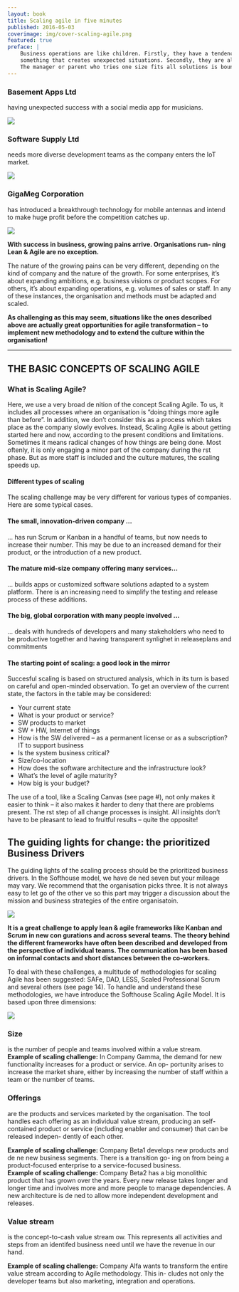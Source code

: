```yaml
---
layout: book
title: Scaling agile in five minutes
published: 2016-05-03
coverimage: img/cover-scaling-agile.png
featured: true 
preface: |
    Business operations are like children. Firstly, they have a tendency to grow 
    something that creates unexpected situations. Secondly, they are all different. 
    The manager or parent who tries one size fits all solutions is bound to fail.
---
```



### Basement Apps Ltd 
having unexpected success with a social media app for musicians.  

![](../img/the-scaling-problem-0.png)

### Software Supply Ltd 
needs more diverse development teams as the company enters the IoT market.

![](../img/the-scaling-problem.png)

### GigaMeg Corporation
has introduced a breakthrough technology for mobile antennas and intend 
to make huge profit before the competition catches up.  

![](../img/the-scaling-problem-2.png)

**With success in business, growing pains arrive. Organisations run- ning Lean & Agile are no exception.**

The nature of the growing pains can be very different, depending on the kind of company and the nature of the growth. 
For some enterprises, it’s about expanding ambitions, e.g. business visions or product scopes. For others, it’s about 
expanding operations, e.g. volumes of sales or staff. In any of these instances, the organisation and methods must be 
adapted and scaled.

**As challenging as this may seem, situations like the ones described above are actually great opportunities for agile 
transformation – to implement new methodology and to extend the culture within the organisation!**

-------

## THE BASIC CONCEPTS OF SCALING AGILE

### What is Scaling Agile?

Here, we use a very broad de nition of the concept Scaling Agile. 
To us, it includes all processes where an organisation is ”doing 
things more agile than before”. In addition, we don’t consider 
this as a process which takes place as the company slowly evolves. 
Instead, Scaling Agile is about getting started here and now, according 
to the present conditions and limitations. Sometimes it means radical 
changes of how things are being done. Most oftenly, it is only engaging 
a minor part of the company during the  rst phase. But as more staff is 
included and the culture matures, the scaling speeds up.

#### Different types of scaling

The scaling challenge may be very different for various types of companies. 
Here are some typical cases.

#### The small, innovation-driven company ...

... has run Scrum or Kanban in a handful of teams, but now needs to 
increase their number. This may be due to an increased demand 
for their product, or the introduction of a new product.

#### The mature mid-size company offering many services...

... builds apps or customized software solutions adapted to a system platform. 
There is an increasing need to simplify the testing and release process of these 
additions.

#### The big, global corporation with many people involved ...

... deals with hundreds of developers and many stakeholders who need to 
be productive together and having transparent synlighet in releaseplans and commitments 

#### The starting point of scaling: a good look in the mirror

Succesful scaling is based on structured analysis, which in its turn is based 
on careful and open-minded observation. To get an overview of the current state, 
the factors in the table may be considered:

- Your current state
- What is your product or service?
- SW products to market
- SW + HW, Internet of things
- How is the SW delivered – as a permanent license or as a subscription? IT to support business
- Is the system business critical?
- Size/co-location
- How does the software architecture and the infrastructure look?
- What’s the level of agile maturity?
- How big is your budget?

The use of a tool, like a Scaling Canvas (see page #), not only makes it easier to think – it 
also makes it harder to deny that there are problems present. The  rst step of all change 
processes is insight. All insights don’t have to be pleasant to lead to fruitful results – quite 
the opposite!

## The guiding lights for change: the prioritized Business Drivers

The guiding lights of the scaling process should be the prioritized business drivers. In the Softhouse model, 
we have de ned seven but your mileage may vary. We recommend that the organisation picks three. It is not 
always easy to let go of the other  ve so this part may trigger a discussion about the mission and business 
strategies of the entire organisatoin.

![](../img/scaling-drivers.png)

**It is a great challenge to apply lean & agile frameworks like Kanban and Scrum in new con gurations 
and across several teams. The theory behind the different frameworks have often been described and 
developed from the perspective of individual teams. The communication has been based on informal contacts 
and short distances between the co-workers.**

To deal with these challenges, a multitude of methodologies for scaling Agile has been suggested: SAFe, DAD, 
LESS, Scaled Professional Scrum and several others (see page 14). To handle and understand these methodologies, 
we have introduce the Softhouse Scaling Agile Model. It is based upon three dimensions:

![](../img/scaling-model.png)

### Size
is the number of people and teams involved within a value stream.  
**Example of scaling challenge:** In Company Gamma, the demand for new functionality increases 
for a product or service. An op- portunity arises to increase the market share, either by increasing 
the number of staff within a team or the number of teams.

### Offerings
are the products and services marketed by the organisation. The tool handles each offering as 
an individual value stream, producing an self- contained product or service (including enabler 
and consumer) that can be released indepen- dently of each other.

**Example of scaling challenge:** Company Beta1 develops new products and de ne new business segments. 
There is a transition go- ing on from being a product-focused enterprise to a service-focused business.  
**Example of scaling challenge:** Company Beta2 has a big monolithic product that has grown over the years. 
Every new release takes longer and longer time and involves more and more people to manage dependencies. 
A new architecture is de ned to allow more independent development and releases.

  
### Value stream
is the concept-to-cash value stream  ow. This represents all activities and steps 
from an identifed business need until we have the revenue in our hand.

**Example of scaling challenge:** Company Alfa wants to transform the entire value 
stream according to Agile methodology. This in- cludes not only the developer teams 
but also marketing, integration and operations.